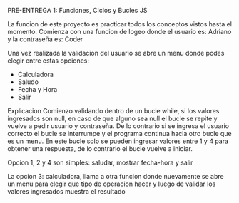 PRE-ENTREGA 1: Funciones, Ciclos y Bucles JS

La funcion de este proyecto es practicar todos los conceptos vistos hasta el momento.
Comienza con una funcion de logeo donde el usuario es: Adriano  y la contraseña es: Coder

Una vez realizada la validacion del usuario se abre un menu donde podes elegir entre estas opciones:
* Calculadora
* Saludo
* Fecha y Hora
* Salir


Explicacion
Comienzo validando dentro de un bucle while, si los valores ingresados son null, en caso de que alguno
sea null el bucle se repite y vuelve a pedir usuario y contraseña.
De lo contrario si se ingresa el usuario correcto el bucle se interrumpe y
el programa continua hacia otro bucle que es un menu.
En este bucle solo se pueden ingresar valores entre 1 y 4 para obtener una respuesta,
de lo contrario el bucle vuelve a iniciar.

Opcion 1, 2 y 4 son simples: saludar, mostrar fecha-hora y salir

La opcion 3: calculadora, llama a otra funcion donde nuevamente se abre un menu para elegir que tipo de operacion hacer y luego de
validar los valores ingresados muestra el resultado
